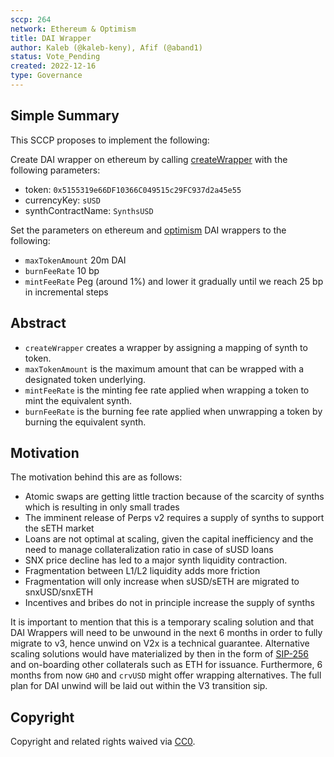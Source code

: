 ```yaml
---
sccp: 264
network: Ethereum & Optimism
title: DAI Wrapper
author: Kaleb (@kaleb-keny), Afif (@aband1)
status: Vote_Pending
created: 2022-12-16
type: Governance
---
```

 
## Simple Summary
 
<!--"If you can't explain it simply, you don't understand it well enough." Provide a simplified and layman-accessible explanation of the SCCP.-->
 
This SCCP proposes to implement the following:

Create DAI wrapper on ethereum by calling [createWrapper](https://etherscan.io/address/0x02f9bC46beD33acdB9cb002fe346734CeF8a9480#writeContract) with the following parameters:
 - token: `0x5155319e66DF10366C049515c29FC937d2a45e55`
 - currencyKey: `sUSD`
 - synthContractName: `SynthsUSD`

Set the parameters on ethereum and [optimism](https://optimistic.etherscan.io/address/0xad32aa4bff8b61b4ae07e3ba437cf81100af0cd7#readContract) DAI wrappers to the following:
- `maxTokenAmount` 20m DAI
- `burnFeeRate` 10 bp
- `mintFeeRate` Peg (around 1%) and lower it gradually until we reach 25 bp in incremental steps
 
## Abstract
 
<!--A short (~200 word) description of the variable change proposed.-->
 
- `createWrapper` creates a wrapper by assigning a mapping of synth to token.
- `maxTokenAmount` is the maximum amount that can be wrapped with a designated token underlying.
- `mintFeeRate` is the minting fee rate applied when wrapping a token to mint the equivalent synth.
- `burnFeeRate` is the burning fee rate applied when unwrapping a token by burning the equivalent synth.
 
## Motivation
 
<!--The motivation is critical for SCCPs that want to update variables within Synthetix. It should clearly explain why the existing variable is not incentive aligned. SCCP submissions without sufficient motivation may be rejected outright.-->
 
The motivation behind this are as follows:
- Atomic swaps are getting little traction because of the scarcity of synths which is resulting in only small trades
- The imminent release of Perps v2 requires a supply of synths to support the sETH market
- Loans are not optimal at scaling, given the capital inefficiency and the need to manage collateralization ratio in case of sUSD loans
- SNX price decline has led to a major synth liquidity contraction.
- Fragmentation between L1/L2 liquidity adds more friction
- Fragmentation will only increase when sUSD/sETH are migrated to snxUSD/snxETH
- Incentives and bribes do not in principle increase the supply of synths
 
It is important to mention that this is a temporary scaling solution and that DAI Wrappers will need to be unwound in the next 6 months in order to fully migrate to v3, hence unwind on V2x is a technical guarantee. Alternative scaling solutions would have materialized by then in the form of [SIP-256](https://sips.synthetix.io/sips/sip-256/) and on-boarding other collaterals such as ETH for issuance. Furthermore, 6 months from now `GHO` and `crvUSD` might offer wrapping alternatives. The full plan for DAI unwind will be laid out within the V3 transition sip.
 
 
 
## Copyright
 
Copyright and related rights waived via [CC0](https://creativecommons.org/publicdomain/zero/1.0/).